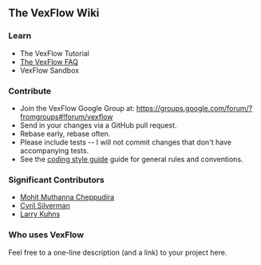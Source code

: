 ## The VexFlow Wiki

### Learn

* The VexFlow Tutorial
* [The VexFlow FAQ](VexFlowFAQ)
* VexFlow Sandbox

### Contribute

* Join the VexFlow Google Group at: https://groups.google.com/forum/?fromgroups#!forum/vexflow
* Send in your changes via a GitHub pull request.
* Rebase early, rebase often.
* Please include tests -- I will not commit changes that don't have accompanying tests.
* See the [coding style guide](CodingStyle) guide for general rules and conventions.

### Significant Contributors

* [Mohit Muthanna Cheppudira](http://github.com/0xfe)
* [Cyril Silverman](http://github.com/Silverwolf90)
* [Larry Kuhns](http://github.com/LarryKu)

### Who uses VexFlow

Feel free to a one-line description (and a link) to your project here.
